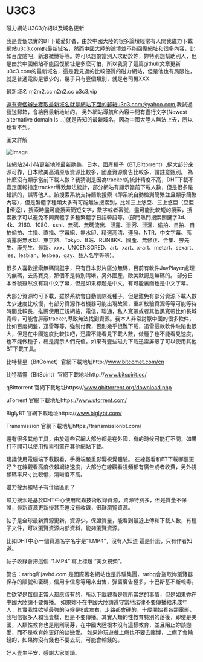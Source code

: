 # U3C3
磁力網站U3C3介紹以及域名更新


我是壹個忠實的BT下載愛好者，由於中國大陸的很多論壇經常有人問我磁力下載網站u3c3.com的最新域名，然而中國大陸的論壇並不能回復網址和很多內容，比如百度貼吧，新浪微博等等。妳可以想象當別人求助於妳，妳特別想幫助別人，但是由於中國網站不能回復網址是多麽可怕，所以我寫了這篇github文章更新u3c3.com的最新域名，這是我見過的比較優質的磁力網站，但是他也有局限性，就是普通電影是很少的，幾乎只有壹個類別，就是老司機XXX.

最新域名 m2m2.cc n2n2.cc u3c3.vip

還有壹個辦法獲取最新域名就是網站下面的郵箱u3c3.com@yahoo.com,我試過發送郵箱，會給我最新地址的。 另外網站導航和內容中間有壹行文字(Newest alternative domain is ...)就是告知的最新域名，因為中國大陸人無法上去，所以也看不到。

圖文詳解

![Image](https://github.com/u3c3/BT-btt/blob/master/2020-11-04_173217.jpg)



該網站24小時更新地球最新歐美，日本，國產種子（BT,Bittorrent）,絕大部分來源可靠，日本歐美高清原版資源比較多，國產資源廣告比較多，請註意甄別。 為什麽沒有顯示當前下載人數？我猜測是因為tracker的統計精度不高，DHT下載不壹定匯報指定tracker導致無法統計，部分網站有顯示當前下載人數，但是很多是錯誤的，誤導他人。該搜索系統支持簡繁搜索（即系統自動檢測簡繁並且顯示簡繁內容），但是繁體字種類太多有可能無法搜索到，比如三上悠亞、三上悠亜（亞亜𠄮俹䢝），搜索時盡可能搜索簡短文字，數字或者番號，盡可能比較短的搜索，搜索數字可以避免不同異體字多種繁體字日語韓語等。(部門熱門搜索關鍵字3d、4k、2160、1080、ssni、無碼、無碼流出、泄露、泄密、泄漏、偷拍、自拍、自拍偷拍、主播、直播、字幕組、無水印、精選高清、連發、NTR、中文字幕、高清露臉無水印、東京熱、Tokyo、B站、RUNBKK、國產、無修正、合集、夯先生、康先生、最新、xxx、UNCENSORED、art、xart、x-art、metart、sexart、les、lesbian、lesbea、gay、藝人名字等等)。

很多人喜歡搜索無碼關鍵字，只有日本影片區分無碼，目前有軟件JavPlayer處理的無碼，去馬賽克，那個不是特別清晰，另外國產，歐美默認是無碼的。 部分日本番號雖然沒有寫中文字幕，但是如果標題是中文，有可能裏面也是中文字幕。

大部分資源均可下載，雖然系統會自動刪除死種子，但是難免有部分資源下載人數太少速度比較慢，有部分資源作者機器可能出現故障，重新校驗資源等等可能等待時間比較長，推薦使用正規網絡，電信，聯通，私人寬帶或者其他黑寬帶比如長城寬帶，可能會屏蔽tracker,導致無法找到資源。我本人非常討厭中國的很多軟件，比如百度網盤，迅雷等等，強制付費，否則幾乎很難下載，迅雷這款軟件缺陷也很大，但是在中國速度比較快吧，迅雷不能看見下載人數，做種子也不能看見速度，也不能做種子，總是提示人們充值。如果有壹些磁力下載迅雷屏蔽了可以使用其他BT下載工具。

比特彗星（BitComet）官網下載地址http://www.bitcomet.com/cn

比特精靈（BitSpirit）官網下載地址http://www.bitspirit.cc/

qBittorrent 官網下載地址https://www.qbittorrent.org/download.php

uTorrent 官網下載地址https://www.utorrent.com/

BiglyBT 官網下載地址https://www.biglybt.com/

Transmission 官網下載地址https://transmissionbt.com/

還有很多其他工具，由於這些官網大部分都是在外國，有的時候可能打不開，如果打不開可以使用搜索引擎在其他網站下載。

建議使用電腦端下載觀看，手機端嚴重影響視覺體驗。 在線觀看和BT下載哪個更好？在線觀看高度依賴網絡速度，大部分在線觀看視頻都有廣告或者收費，另外視頻碼率尺寸比較低，清晰度不高。


磁力搜索和帖子有什麽區別？

磁力搜索是基於DHT中心使用爬蟲技術收錄資源，資源特別多，但是質量不保證，最新資源更新慢甚至還沒有收錄，很難瀏覽資源。

帖子是全球最新資源更新，資源少，保證質量，能看到最近上傳和下載人數，有種子文件，可以瀏覽資源内部資料，能夠瀏覽資源。

比如DHT中心一個資源名字名字是“1.MP4”，沒有人知道 這是什麽，只有作者知道。

帖子收錄會把這個 “1.MP4” 寫上標題 “美女視頻”。



警告：rarbg和javhd.com 是國際著名網站也是詐騙集團，rarbg會盜取妳瀏覽器保存的賬號和密碼，信用卡信息等用來出售，彈窗廣告極多，卡巴斯基不斷報毒。

性欲望是每個正常人都應該有的，所以下載觀看是理所當然的事情，但是如果妳在中國大陸請不要傳播。 如果妳不在中國大陸請遵守當地法律不要傳播給未成年人，其實我性欲望最強的時候是8歲左右，走路都會硬的，十歲開始看各類電影，我相信很多人和我壹樣，但是不要傳播。其實人類的性教育特別的落後，即使是美國，人類性教育也是剛剛萌芽，在中國大陸根本沒有這樣教育，並且阻止妳談戀愛，而不是教育妳更好的談戀愛。 如果妳玩遊戲上癮也不要去賭博，上癮了會輸錢的，如果妳沒有錢也不要去玩，可能會輸錢的。

好人壹生平安，感謝大家閱讀。
